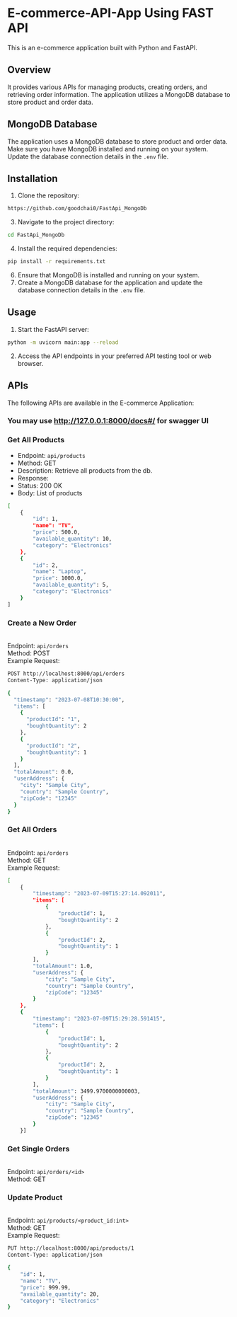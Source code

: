 # E-commerce-API-App Using FAST API

This is an e-commerce application built with Python and FastAPI.

## Overview

It provides various APIs for managing products, creating orders, and retrieving order information. The application utilizes a MongoDB database to store product and order data.

## MongoDB Database

The application uses a MongoDB database to store product and order data. Make sure you have MongoDB installed and running on your system. Update the database connection details in the `.env` file.

## Installation

1. Clone the repository:
```bash
https://github.com/goodchai0/FastApi_MongoDb
```

3. Navigate to the project directory:
```bash
cd FastApi_MongoDb
```

4. Install the required dependencies:
```bash
pip install -r requirements.txt
```

6. Ensure that MongoDB is installed and running on your system.
7. Create a MongoDB database for the application and update the database connection details in the `.env` file.

## Usage

1. Start the FastAPI server:
```bash
python -m uvicorn main:app --reload
```
2. Access the API endpoints in your preferred API testing tool or web browser.

## APIs

The following APIs are available in the E-commerce Application:

### You may use http://127.0.0.1:8000/docs#/ for swagger UI 

### Get All Products

- Endpoint: `api/products`
- Method: GET
- Description: Retrieve all products from the db.
- Response:
 - Status: 200 OK
 - Body: List of products

```bash
[
    {
        "id": 1,
        "name": "TV",
        "price": 500.0,
        "available_quantity": 10,
        "category": "Electronics"
    },
    {
        "id": 2,
        "name": "Laptop",
        "price": 1000.0,
        "available_quantity": 5,
        "category": "Electronics"
    }
]
```


### Create a New Order
<br/>Endpoint: `api/orders`
<br/>Method: POST
<br/>Example Request:
```bash
POST http://localhost:8000/api/orders
Content-Type: application/json

{
  "timestamp": "2023-07-08T10:30:00",
  "items": [
    {
      "productId": "1",
      "boughtQuantity": 2
    },
    {
      "productId": "2",
      "boughtQuantity": 1
    }
  ],
  "totalAmount": 0.0,
  "userAddress": {
    "city": "Sample City",
    "country": "Sample Country",
    "zipCode": "12345"
  }
}

```

### Get All Orders
</br>Endpoint: `api/orders`
</br>Method: GET
</br>Example Request:
```bash
[
    {
        "timestamp": "2023-07-09T15:27:14.092011",
        "items": [
            {
                "productId": 1,
                "boughtQuantity": 2
            },
            {
                "productId": 2,
                "boughtQuantity": 1
            }
        ],
        "totalAmount": 1.0,
        "userAddress": {
            "city": "Sample City",
            "country": "Sample Country",
            "zipCode": "12345"
        }
    },
    {
        "timestamp": "2023-07-09T15:29:28.591415",
        "items": [
            {
                "productId": 1,
                "boughtQuantity": 2
            },
            {
                "productId": 2,
                "boughtQuantity": 1
            }
        ],
        "totalAmount": 3499.9700000000003,
        "userAddress": {
            "city": "Sample City",
            "country": "Sample Country",
            "zipCode": "12345"
        }
    }]
```

### Get Single Orders
</br>Endpoint: `api/orders/<id>`
</br>Method: GET

### Update Product
</br>Endpoint: `api/products/<product_id:int>`
</br>Method: GET
</br>Example Request:
```bash
PUT http://localhost:8000/api/products/1
Content-Type: application/json

{
    "id": 1,
    "name": "TV",
    "price": 999.99,
    "available_quantity": 20,
    "category": "Electronics"
}

```

